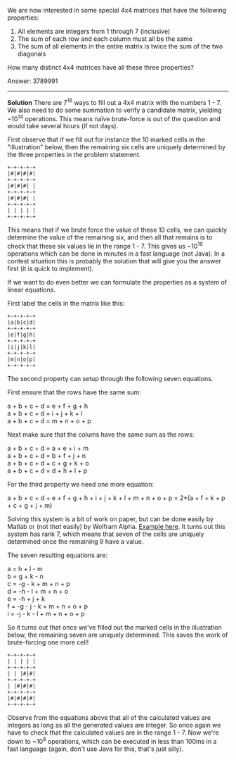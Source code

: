 We are now interested in some special 4x4 matrices that have the following
properties:

1. All elements are integers from 1 through 7 (inclusive)
2. The sum of each row and each column must all be the same
3. The sum of all elements in the entire matrix is twice the sum of the two
   diagonals

How many distinct 4x4 matrices have all these three properties?

Answer: 3789991

----
__Solution__
There are 7<sup>16</sup> ways to fill out a 4x4 matrix with the numbers 1 - 7.
We also need to do some summation to verify a candidate matrix, yielding
~10<sup>14</sup> operations. This means naïve brute-force is out of the
question and would take several hours (if not days).

First observe that if we fill out for instance the 10 marked cells in the
"illustration" below, then the remaining six cells are uniquely determined by
the three properties in the problem statement.

```
+-+-+-+-+
|#|#|#|#|
+-+-+-+-+
|#|#|#| |
+-+-+-+-+
|#|#|#| |
+-+-+-+-+
| | | | |
+-+-+-+-+
```

This means that if we brute force the value of these 10 cells, we can quickly
determine the value of the remaining six, and then all that remains is to
check that these six values lie in the range 1 - 7. This gives us
~10<sup>10</sup> operations which can be done in minutes in a fast language
(not Java). In a contest situation this is probably the solution that will give
you the answer first (it is quick to implement).

If we want to do even better we can formulate the properties as a system of
linear equations.

First label the cells in the matrix like this:

```
+-+-+-+-+
|a|b|c|d|
+-+-+-+-+
|e|f|g|h|
+-+-+-+-+
|i|j|k|l|
+-+-+-+-+
|m|n|o|p|
+-+-+-+-+
```

The second property can setup through the following seven equations.

First ensure that the rows have the same sum:

a + b + c + d = e + f + g + h  
a + b + c + d = i + j + k + l  
a + b + c + d = m + n + o + p  

Next make sure that the colums have the same sum as the rows:

a + b + c + d = a + e + i + m  
a + b + c + d = b + f + j + n  
a + b + c + d = c + g + k + o  
a + b + c + d = d + h + l + p  

For the third property we need one more equation:

a + b + c + d + e + f + g + h + i + j + k + l + m + n + o + p = 2*(a + f + k +
p + c + g + j + m)  

Solving this system is a bit of work on paper, but can be done easily by Matlab
or (not _that_ easily) by Wolfram Alpha. [Example here](sys_solve.m). It turns
out this system has rank 7, which means that seven of the cells are uniquely
determined once the remaining 9 have a value.

The seven resulting equations are:

a = h + l - m  
b = g + k - n  
c = -g - k + m + n + p  
d = -h - l + m + n + o  
e = -h + j + k  
f = -g - j - k + m + n + o + p  
i = -j - k - l + m + n + o + p  

So it turns out that once we've filled out the marked cells in the illustration
below, the remaining seven are uniquely determined. This saves the work of
brute-forcing one more cell!

```
+-+-+-+-+
| | | | |
+-+-+-+-+
| | |#|#|
+-+-+-+-+
| |#|#|#|
+-+-+-+-+
|#|#|#|#|
+-+-+-+-+
```

Observe from the equations above that all of the calculated values are integers
as long as all the generated values are integer. So once again we have to check
that the calculated values are in the range 1 - 7. Now we're down to
~10<sup>8</sup> operations, which can be executed in less than 100ms in a fast
language (again, don't use Java for this, that's just silly).
